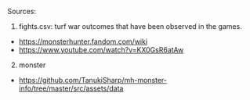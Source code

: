 Sources: 
1. fights.csv: turf war outcomes that have been observed in the games.
- https://monsterhunter.fandom.com/wiki
- https://www.youtube.com/watch?v=KX0GsR6atAw

2. monster
- https://github.com/TanukiSharp/mh-monster-info/tree/master/src/assets/data

